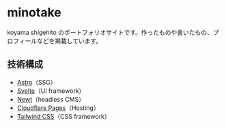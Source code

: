 # minotake

koyama shigehito のポートフォリオサイトです。作ったものや書いたもの、プロフィールなどを掲載しています。

## 技術構成

- [Astro](https://astro.build/)（SSG）
- [Svelte](https://svelte.dev/)（UI framework）
- [Newt](https://www.newt.so/)（headless CMS）
- [Cloudflare Pages](https://pages.cloudflare.com/)（Hosting）
- [Tailwind CSS](https://tailwindcss.com/)（CSS framework）
